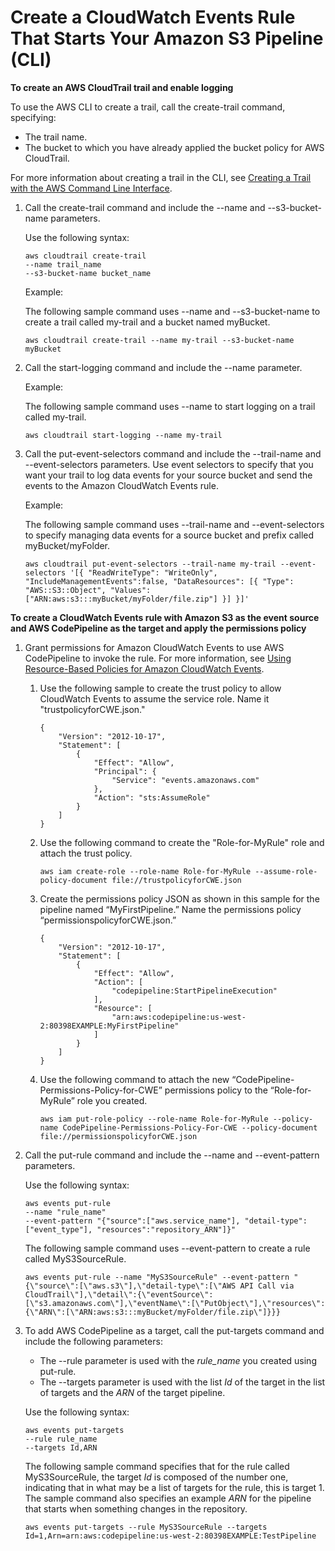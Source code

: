 # Create a CloudWatch Events Rule That Starts Your Amazon S3 Pipeline \(CLI\)<a name="create-cloudtrail-S3-source-cli"></a>

**To create an AWS CloudTrail trail and enable logging**

To use the AWS CLI to create a trail, call the create\-trail command, specifying:
+ The trail name\.
+ The bucket to which you have already applied the bucket policy for AWS CloudTrail\.

For more information about creating a trail in the CLI, see [Creating a Trail with the AWS Command Line Interface](http://docs.aws.amazon.com/awscloudtrail/latest/userguide/cloudtrail-create-and-update-a-trail-by-using-the-aws-cli.html)\.

1. Call the create\-trail command and include the \-\-name and \-\-s3\-bucket\-name parameters\.

   Use the following syntax:

   ```
   aws cloudtrail create-trail 
   --name trail_name 
   --s3-bucket-name bucket_name
   ```

   Example:

   The following sample command uses \-\-name and \-\-s3\-bucket\-name to create a trail called my\-trail and a bucket named myBucket\.

   ```
   aws cloudtrail create-trail --name my-trail --s3-bucket-name myBucket
   ```

1. Call the start\-logging command and include the \-\-name parameter\.

   Example:

   The following sample command uses \-\-name to start logging on a trail called my\-trail\.

   ```
   aws cloudtrail start-logging --name my-trail
   ```

1. Call the put\-event\-selectors command and include the \-\-trail\-name and \-\-event\-selectors parameters\. Use event selectors to specify that you want your trail to log data events for your source bucket and send the events to the Amazon CloudWatch Events rule\.

   Example:

   The following sample command uses \-\-trail\-name and \-\-event\-selectors to specify managing data events for a source bucket and prefix called myBucket/myFolder\.

   ```
   aws cloudtrail put-event-selectors --trail-name my-trail --event-selectors '[{ "ReadWriteType": "WriteOnly", "IncludeManagementEvents":false, "DataResources": [{ "Type": "AWS::S3::Object", "Values": ["ARN:aws:s3:::myBucket/myFolder/file.zip"] }] }]'
   ```

**To create a CloudWatch Events rule with Amazon S3 as the event source and AWS CodePipeline as the target and apply the permissions policy**

1. Grant permissions for Amazon CloudWatch Events to use AWS CodePipeline to invoke the rule\. For more information, see [Using Resource\-Based Policies for Amazon CloudWatch Events](http://docs.aws.amazon.com/AmazonCloudWatch/latest/events/resource-based-policies-cwe.html)\.

   1. Use the following sample to create the trust policy to allow CloudWatch Events to assume the service role\. Name it "trustpolicyforCWE\.json\."

      ```
      {
          "Version": "2012-10-17",
          "Statement": [
              {
                  "Effect": "Allow",
                  "Principal": {
                      "Service": "events.amazonaws.com"
                  },
                  "Action": "sts:AssumeRole"
              }
          ]
      }
      ```

   1. Use the following command to create the "Role\-for\-MyRule" role and attach the trust policy\.

      ```
      aws iam create-role --role-name Role-for-MyRule --assume-role-policy-document file://trustpolicyforCWE.json
      ```

   1. Create the permissions policy JSON as shown in this sample for the pipeline named “MyFirstPipeline\.” Name the permissions policy “permissionspolicyforCWE\.json\.”

      ```
      {
          "Version": "2012-10-17",
          "Statement": [
              {
                  "Effect": "Allow",
                  "Action": [
                      "codepipeline:StartPipelineExecution"
                  ],
                  "Resource": [
                      "arn:aws:codepipeline:us-west-2:80398EXAMPLE:MyFirstPipeline"
                  ]
              }
          ]
      }
      ```

   1. Use the following command to attach the new “CodePipeline\-Permissions\-Policy\-for\-CWE” permissions policy to the “Role\-for\-MyRule” role you created\.

      ```
      aws iam put-role-policy --role-name Role-for-MyRule --policy-name CodePipeline-Permissions-Policy-For-CWE --policy-document file://permissionspolicyforCWE.json
      ```

1. Call the put\-rule command and include the \-\-name and \-\-event\-pattern parameters\.

   Use the following syntax:

   ```
   aws events put-rule 
   --name "rule_name" 
   --event-pattern "{"source":["aws.service_name"], "detail-type":["event_type"], "resources":"repository_ARN"]}"
   ```

   The following sample command uses \-\-event\-pattern to create a rule called MyS3SourceRule\.

   ```
   aws events put-rule --name "MyS3SourceRule" --event-pattern "{\"source\":[\"aws.s3\"],\"detail-type\":[\"AWS API Call via CloudTrail\"],\"detail\":{\"eventSource\":[\"s3.amazonaws.com\"],\"eventName\":[\"PutObject\"],\"resources\":{\"ARN\":[\"ARN:aws:s3:::myBucket/myFolder/file.zip\"]}}}
   ```

1. To add AWS CodePipeline as a target, call the put\-targets command and include the following parameters:
   + The \-\-rule parameter is used with the *rule\_name* you created using put\-rule\. 
   + The \-\-targets parameter is used with the list *Id* of the target in the list of targets and the *ARN* of the target pipeline\.

   Use the following syntax:

   ```
   aws events put-targets 
   --rule rule_name 
   --targets Id,ARN
   ```

   The following sample command specifies that for the rule called MyS3SourceRule, the target *Id* is composed of the number one, indicating that in what may be a list of targets for the rule, this is target 1\. The sample command also specifies an example *ARN* for the pipeline that starts when something changes in the repository\.

   ```
   aws events put-targets --rule MyS3SourceRule --targets Id=1,Arn=arn:aws:codepipeline:us-west-2:80398EXAMPLE:TestPipeline
   ```